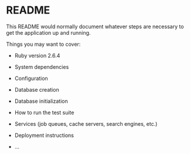 # README 
This README would normally document whatever steps are necessary to get the
application up and running.

Things you may want to cover:

* Ruby version 2.6.4

* System dependencies

* Configuration

* Database creation

* Database initialization

* How to run the test suite

* Services (job queues, cache servers, search engines, etc.)

* Deployment instructions

* ...


